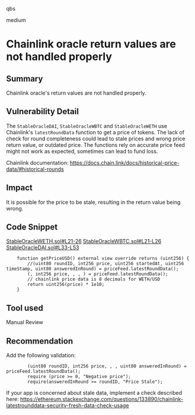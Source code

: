 qbs

medium

# Chainlink oracle return values are not handled properly

## Summary
Chainlink oracle's return values are not handled properly.
## Vulnerability Detail
The `StableOracleDAI`, `StableOracleWBTC` and `StableOracleWETH` use Chainlink's `latestRoundData` function to get a price of tokens. The lack of check for round completeness could lead to stale prices and wrong price return value, or outdated price. The functions rely on accurate price feed might not work as expected, sometimes can lead to fund loss.

Chainlink documentation:
https://docs.chain.link/docs/historical-price-data/#historical-rounds

## Impact
It is possible for the price to be stale, resulting in the return value being wrong.


## Code Snippet
[StableOracleWETH.sol#L21-26](https://github.com/sherlock-audit/2023-05-USSD/blob/main/ussd-contracts/contracts/oracles/StableOracleWETH.sol#L21-L26)
[StableOracleWBTC.sol#L21-L26](https://github.com/sherlock-audit/2023-05-USSD/blob/main/ussd-contracts/contracts/oracles/StableOracleWBTC.sol#L21-L26)
[StableOracleDAI.sol#L33-L53](https://github.com/sherlock-audit/2023-05-USSD/blob/main/ussd-contracts/contracts/oracles/StableOracleDAI.sol#L33-L53)
```solidity
    function getPriceUSD() external view override returns (uint256) {
        //(uint80 roundID, int256 price, uint256 startedAt, uint256 timeStamp, uint80 answeredInRound) = priceFeed.latestRoundData();
        (, int256 price, , , ) = priceFeed.latestRoundData();
        // chainlink price data is 8 decimals for WETH/USD
        return uint256(price) * 1e10;
    }
```
## Tool used

Manual Review

## Recommendation
Add the following validation: 
```solidity
        (uint80 roundID, int256 price, , , uint80 answeredInRound) = priceFeed.latestRoundData(); 
        require (price >= 0, "Negative price");
        require(answeredInRound >= roundID, "Price Stale");
```
If your app is concerned about stale data, implement a check described here:
https://ethereum.stackexchange.com/questions/133890/chainlink-latestrounddata-security-fresh-data-check-usage